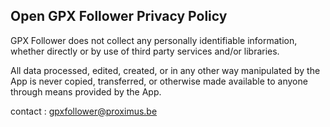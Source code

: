 ## Open GPX Follower Privacy Policy

GPX Follower does not collect any personally identifiable information, whether directly or by use of third party services and/or libraries. 

All data processed, edited, created, or in any other way manipulated by the App is never copied, transferred, or otherwise made available to anyone through means provided by the App.

contact : gpxfollower@proximus.be
